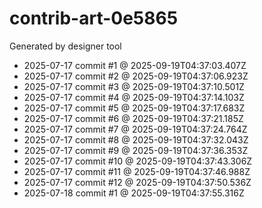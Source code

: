 # contrib-art-0e5865
Generated by designer tool
- 2025-07-17 commit #1 @ 2025-09-19T04:37:03.407Z
- 2025-07-17 commit #2 @ 2025-09-19T04:37:06.923Z
- 2025-07-17 commit #3 @ 2025-09-19T04:37:10.501Z
- 2025-07-17 commit #4 @ 2025-09-19T04:37:14.103Z
- 2025-07-17 commit #5 @ 2025-09-19T04:37:17.683Z
- 2025-07-17 commit #6 @ 2025-09-19T04:37:21.185Z
- 2025-07-17 commit #7 @ 2025-09-19T04:37:24.764Z
- 2025-07-17 commit #8 @ 2025-09-19T04:37:32.043Z
- 2025-07-17 commit #9 @ 2025-09-19T04:37:36.353Z
- 2025-07-17 commit #10 @ 2025-09-19T04:37:43.306Z
- 2025-07-17 commit #11 @ 2025-09-19T04:37:46.988Z
- 2025-07-17 commit #12 @ 2025-09-19T04:37:50.536Z
- 2025-07-18 commit #1 @ 2025-09-19T04:37:55.316Z
